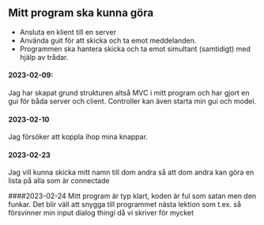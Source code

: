 ## Mitt program ska kunna göra

* Ansluta en klient till en server
* Använda guit för att skicka och ta emot meddelanden.
* Programmen ska hantera skicka och ta emot simultant (samtidigt) med hjälp av trådar.

#### 2023-02-09: 
Jag har skapat grund strukturen altså MVC i mitt program och har gjort en gui för båda server och client. Controller kan även starta min gui och model.

#### 2023-02-10
Jag försöker att koppla ihop mina knappar.

#### 2023-02-23
Jag vill kunna skicka mitt namn till dom andra så att dom andra kan göra en lista på alla som är connectade

####2023-02-24
Mitt program är typ klart, koden är ful som satan men den funkar. Det blir väll att snygga till programmet nästa lektion som t.ex. så försvinner min input dialog thingi då vi skriver för mycket